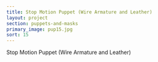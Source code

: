 ```yaml
---
title: Stop Motion Puppet (Wire Armature and Leather)
layout: project
section: puppets-and-masks
primary_image: pup15.jpg
sort: 15
---
```


Stop Motion Puppet (Wire Armature and Leather)
